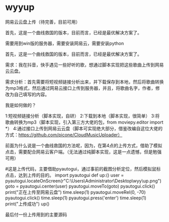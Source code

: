 # wyyup
网易云云盘上传（待完善，目前可用）

首先，这是一个曲线救国的版本，目前而言，已经是最优解决方案了。

需要用到win版的服务器，需要安装网易云，需要安装python

首先，这是一个曲线救国的版本，目前而言，已经是最优解决方案了。

需求：我在抖音，快手遇见一些好听的歌，想通过脚本实现把这些歌曲上传到网易云云盘。

需求分析：首先需要将短视频链接分析出来，并下载保存到本地，然后将歌曲转换为mp3格式，然后通过网易云接口上传到服务器，并且，将歌曲名字，作者，修改为自己填写的内容。

我是如何做的？

1:短视频链接分析（脚本实现，自研）
2:下载到本地（脚本实现，很简单）
3:将歌曲转换为mp3（脚本实现，引入第三方大佬的包，from moviepy.editor import *）
4:通过接口上传到网易云云盘（脚本可实现绝大部分，借鉴改编自这位大佬的方式：https://github.com/picone/CloudMusicUploader）

前面为什么说是一个曲线救国的方法呢，因为，在第4点的上传方式，借助了模拟点击，需要配合网易云客户端。（无法通过纯脚本实现，这是一点遗憾，但是勉强可用）

#这是上传代码，主要借助pyautogui，通过事前的截图分析定位，然后模拟鼠标点击，达到上传的目的。
import pyautogui
def up:()
    user = pyautogui.locateOnScreen(r"C:\Users\Administrator\Desktop\wyy\up.png")
    goto = pyautogui.center(user)
    pyautogui.moveTo(goto)
    pyautogui.click()
    print("正在上传至网易云盘")
    time.sleep(1)
    pyautogui.moveRel(0, -70)
    pyautogui.click()
    time.sleep(1)
    pyautogui.press('enter')
    time.sleep(1)
    print("上传成功")
up()

最后付一份上传用到的主要源码
